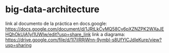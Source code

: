# big-data-architecture
link al documento de la práctica en docs.google: https://docs.google.com/document/d/1JRtLkCvMQ58Cy6pXZNZPK2WXaJEHQhOkUjA1yl1UWlw/edit?usp=share_link
link a diagrama: https://drive.google.com/file/d/1l7iIRRjWnn-9ymbI-s8UfYlCJdIeKure/view?usp=sharing
